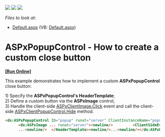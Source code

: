 <!-- default badges list -->
![](https://img.shields.io/endpoint?url=https://codecentral.devexpress.com/api/v1/VersionRange/128555188/13.1.4%2B)
[![](https://img.shields.io/badge/Open_in_DevExpress_Support_Center-FF7200?style=flat-square&logo=DevExpress&logoColor=white)](https://supportcenter.devexpress.com/ticket/details/E3930)
[![](https://img.shields.io/badge/📖_How_to_use_DevExpress_Examples-e9f6fc?style=flat-square)](https://docs.devexpress.com/GeneralInformation/403183)
<!-- default badges end -->
<!-- default file list -->
*Files to look at*:

* [Default.aspx](./CS/WebSite/Default.aspx) (VB: [Default.aspx](./VB/WebSite/Default.aspx))
<!-- default file list end -->
# ASPxPopupControl - How to create a custom close button
<!-- run online -->
**[[Run Online]](https://codecentral.devexpress.com/e3930/)**
<!-- run online end -->


<p>This example demonstrates how to implement a custom <strong>ASPxPopupControl</strong> close button:</p><p>1) Specify the <strong>ASPxPopupControl's HeaderTemplate</strong>;<br />
2) Define a custom button via the <strong>ASPxImage</strong> control;<br />
3) Handle the client-side <a href="http://documentation.devexpress.com/#AspNet/DevExpressWebASPxEditorsScriptsASPxClientStaticEdit_Clicktopic"><u>ASPxClientImage.Click</u></a> event and call the client-side <a href="http://documentation.devexpress.com/#AspNet/DevExpressWebASPxPopupControlScriptsASPxClientPopupControlBase_Hidetopic"><u>ASPxClientPopupCont</u><u>r</u><u>ol.Hide</u></a> method.</p>

```aspx
<dx:ASPxPopupControl ID="popup" runat="server" ClientInstanceName="popup" ShowOnPageLoad="true" CloseAction="CloseButton"><newline/>  <HeaderTemplate><newline/>      ...<newline/>
      <dx:ASPxImage ... runat="server"><newline/>         <ClientSideEvents Click="function(s, e){<newline/>             popup.Hide();<newline/>         }" /><newline/>      </dx:ASPxImage><newline/>
      ...<newline/>  </HeaderTemplate><newline/>...<newline/></dx:ASPxPopupControl> <newline/>
```

<p> </p>

<br/>


